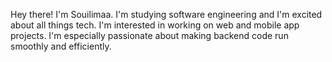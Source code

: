 Hey there! I'm Souilimaa. 
I'm studying software engineering and I'm excited about all things tech. I'm interested in working on web and mobile app projects.
I'm especially passionate about making backend code run smoothly and efficiently.
